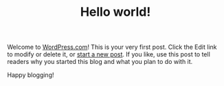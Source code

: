 ﻿---
title: Hello world!
categories:
  - ideas
pubDate: 2012-08-22
description: 기본 설명을 입력하세요
---

Welcome to [WordPress.com](https://wordpress.com/)! This is your very first post. Click the Edit link to modify or delete it, or [start a new post](/wp-admin/post-new.php "Direct link to Add New in the Admin Dashboard"). If you like, use this post to tell readers why you started this blog and what you plan to do with it.

Happy blogging!


